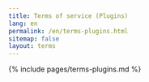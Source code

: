 ```yaml
---
title: Terms of service (Plugins)
lang: en
permalink: /en/terms-plugins.html
sitemap: false
layout: terms
---
```


{% include pages/terms-plugins.md %}
          
